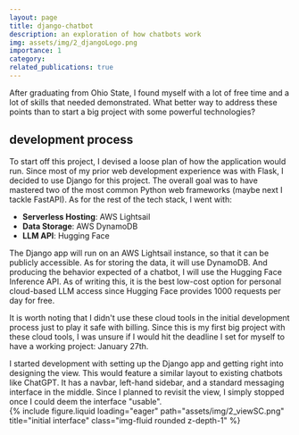```yaml
---
layout: page
title: django-chatbot
description: an exploration of how chatbots work
img: assets/img/2_djangoLogo.png
importance: 1
category: 
related_publications: true
---
```


After graduating from Ohio State, I found myself with a lot of free time and a lot of skills that
needed demonstrated. What better way to address these points than to start a big project with some
powerful technologies? 

## development process
To start off this project, I devised a loose plan of how the application would run. Since most of
my prior web development experience was with Flask, I decided to use Django for this project. The
overall goal was to have mastered two of the most common Python web frameworks (maybe next I tackle
FastAPI). As for the rest of the tech stack, I went with:

- **Serverless Hosting**: AWS Lightsail
- **Data Storage**: AWS DynamoDB
- **LLM API**: Hugging Face

The Django app will run on an AWS Lightsail instance, so that it can be publicly accessible. As for
storing the data, it will use DynamoDB. And producing the behavior expected of a chatbot, I will
use the Hugging Face Inference API. As of writing this, it is the best low-cost option for personal
cloud-based LLM access since Hugging Face provides 1000 requests per day for free.

It is worth noting that I didn't use these cloud tools in the initial development process just to
play it safe with billing. Since this is my first big project with these cloud tools, I was unsure
if I would hit the deadline I set for myself to have a working project: January 27th.

<div class="row">
  <div class="col-sm mt-3 mt-md-0">
    I started development with setting up the Django app and getting right into designing the view.
    This would feature a similar layout to existing chatbots like ChatGPT. It has a navbar, left-hand
    sidebar, and a standard messaging interface in the middle. Since I planned to revisit the view,
    I simply stopped once I could deem the interface "usable".
  </div>
  <div class="col-sm mt-3 mt-md-0">
    {% include figure.liquid loading="eager" path="assets/img/2_viewSC.png" title="initial interface" class="img-fluid rounded z-depth-1" %}
  </div>
</div>